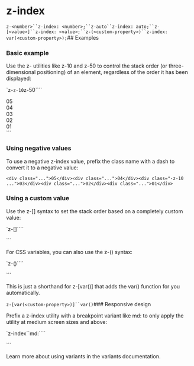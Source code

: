 # z-index

`z-<number>``z-index: <number>;``z-auto``z-index: auto;``z-[<value>]``z-index: <value>;``z-(<custom-property>)``z-index: var(<custom-property>);`## Examples

### Basic example

Use the z-<number> utilities like z-10 and z-50 to control the stack order (or three-dimensional positioning) of an element, regardless of the order it has been displayed:

`z-<number>``z-10``z-50````
<div class="z-40 ...">05</div><div class="z-30 ...">04</div><div class="z-20 ...">03</div><div class="z-10 ...">02</div><div class="z-0 ...">01</div>
```

### Using negative values

To use a negative z-index value, prefix the class name with a dash to convert it to a negative value:

```
<div class="...">05</div><div class="...">04</div><div class="-z-10 ...">03</div><div class="...">02</div><div class="...">01</div>
```

### Using a custom value

Use the z-[<value>] syntax to set the stack order based on a completely custom value:

`z-[<value>]````
<div class="z-[calc(var(--index)+1)] ...">  <!-- ... --></div>
```

For CSS variables, you can also use the z-(<custom-property>) syntax:

`z-(<custom-property>)````
<div class="z-(--my-z) ...">  <!-- ... --></div>
```

This is just a shorthand for z-[var(<custom-property>)] that adds the var() function for you automatically.

`z-[var(<custom-property>)]``var()`### Responsive design

Prefix a z-index utility with a breakpoint variant like md: to only apply the utility at medium screen sizes and above:

`z-index``md:````
<div class="z-0 md:z-50 ...">  <!-- ... --></div>
```

Learn more about using variants in the variants documentation.

